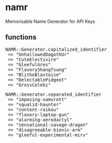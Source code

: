 namr
====

Memorisable Name Generator for API Keys

functions
---------
<pre>
NAMR::Generator.capitalized_identifier
 => "UnhallowedDagothUr" 
 => "CuteElectivire" 
 => "GleefulAres" 
 => "FlavoryShangTsung" 
 => "BlitheBlastoise" 
 => "DelectablePidgeot" 
 => "GrossCelebi" 
</pre>

<pre>
NAMR::Generator.separated_identifier
 => "imposing-samurott" 
 => "squalid-haunter" 
 => "content-raikou" 
 => "flavory-laptop-gun" 
 => "alarming-aerodactyl" 
 => "sensational-savage-dragon" 
 => "disagreeable-bionic-arm" 
 => "gleeful-experimental-mirv" 
</pre>

